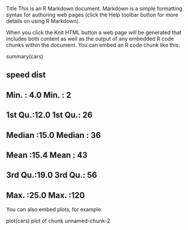 Title
This is an R Markdown document. Markdown is a simple formatting syntax for authoring web pages (click the Help toolbar button for more details on using R Markdown).

When you click the Knit HTML button a web page will be generated that includes both content as well as the output of any embedded R code chunks within the document. You can embed an R code chunk like this:

summary(cars)
##      speed           dist    
##  Min.   : 4.0   Min.   :  2  
##  1st Qu.:12.0   1st Qu.: 26  
##  Median :15.0   Median : 36  
##  Mean   :15.4   Mean   : 43  
##  3rd Qu.:19.0   3rd Qu.: 56  
##  Max.   :25.0   Max.   :120
You can also embed plots, for example:

plot(cars)
plot of chunk unnamed-chunk-2

